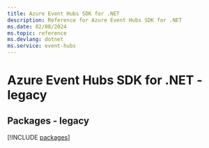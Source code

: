 ```yaml
---
title: Azure Event Hubs SDK for .NET
description: Reference for Azure Event Hubs SDK for .NET
ms.date: 02/08/2024
ms.topic: reference
ms.devlang: dotnet
ms.service: event-hubs
---
```

# Azure Event Hubs SDK for .NET - legacy
## Packages - legacy
[!INCLUDE [packages](event-hubs-index.md)]